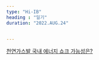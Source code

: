```yaml
---
type: "Hi-IB"
heading : "일기"
duration: "2022.AUG.24"


---
```

 
 
 
 
[천연가스발 국내 에너지 쇼크 가능성은?](/todo/images/[24065653]_221569.pdf)




